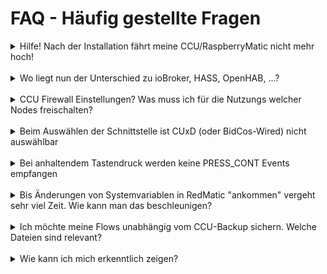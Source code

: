 # FAQ - Häufig gestellte Fragen

<details><summary>Hilfe! Nach der Installation fährt meine CCU/RaspberryMatic nicht mehr hoch!
</summary>
<p>
Bitte erst Sorgen machen und Maßnahmen einleiten falls der Neustart nach der Installation länger als 10 Minuten her ist. <br>RedMatic ist für ein Homematic Addon sehr groß und besteht aus sehr vielen Dateien. Das auspacken des Archivs dass bei der Installation von der CCU erledigt werden muss ist dabei je nach Raspberry CPU und io bzw. SD Karten Performance sehr Zeitintensiv. Hier ist Geduld erforderlich.
<p>
</details>
    
<br>    
<details><summary>Wo liegt nun der Unterschied zu ioBroker, HASS, OpenHAB, ...?﻿</summary>
<p>

Node-RED beschäftigt sich primär mit dem Empfang, der Weiterleitung, dem Senden und der Manipulation von Nachrichten innerhalb Node-RED oder über bestimmte Nodes auch mit unzähligen externen Services und Systemen.

Ein Aspekt den "ausgewachsene" Smart Home Systeme wie ioBroker abdecken bleibt bei Node-RED gänzlich unbeachtet: die komfortable Verwaltung von Metadaten die alle Geräte unter einem Dach und gemeinsamen Schema beschreiben. 

Das Fehlen dieses Aspektes führt dazu dass in Node-RED viele Flows ganz spezifisch für die Zielsysteme angepasst sind und völlig andere Nachrichtenstrukturen nutzen. _Beispiel_: ein Node der LED Lampen vom Hersteller "A" ansteuert benötigt z.B. im Payload eine JSON Struktur die die Farbe/Helligkeit/Sättigung nach dem HSL Modell enthält. Ein anderer Node der Lampen vom Hersteller "B" steuert braucht aber im Payload einfach nur einen numerischen Wert zwischen 0 und 1 für die Helligkeit und die Strings "red", "blue", ... am Eingang eines weiteren Nodes.

Smart Home Software wie ioBroker setzen zur Vermeidung der oben genannten Eigenschaft zusätzlich darauf alle Geräte möglichst generisch mittels eines eigenen Schemas zu beschreiben und somit den User davon entlasten sich mit den speziellen Eigenheiten eines Gerätes oder einer API auseinanderzusetzen. Außerdem entsteht damit auch der Vorteil dem User komfortable Funktionen zu bieten bei denen Geräte unterschiedlicher Hersteller alle "gleichberechtigt" und vor allem auf die gleiche Weise ausgewählt, verbunden, angezeigt oder gesteuert werden können. Auch die automatische Erzeugung von User Interfaces fußt darauf dass eine Datenbank aller Geräte mittels eines einheitlichen Schemas beschrieben werden können.

Node-RED hat auf der Gegenseite jedoch den Vorteil wesentlich "leichtgewichtiger" als ioBroker zu sein, alles läuft in einem Prozess und durch den vielfach geringeren RAM-Bedarf ist die Möglichkeit RedMatic bzw. Node-RED auf einer "normalen" CCU3 zu betreiben gegeben. Somit ist RedMatic unter der Prämisse "ich möchte es als alternative zu einer Software wie z.B. ioBroker einsetzen" ganz besonders für diejenigen Interessant die neben der CCU keinen weiteren Server/Raspberry 24 Stunden laufen lassen wollen - es aber in Kauf nehmen können/wollen, dass sie sich mehr mit den speziellen Eigenschaften aller angebundenen System auseinandersetzen müssen.

Eine weitere Abgrenzung ergibt sich bei RedMatic auch durch ein paar andere Anwendungsfälle die gar nicht mit einer "ausgewachsenen" Smart Home Software konkurrieren. RedMatic kann z.B. eine sehr sinnvolle Ergänzung in einem MQTT basierten Smart Home dienen und ermöglicht es die Geräte der CCU sehr einfach an MQTT anzubinden. Dabei wäre es vorstellbar dass außer dem Homematic-MQTT Node eigentlich nichts in Node-RED gemacht wird, RedMatic also zu einem schlichten Homematic-MQTT-Adapter "degradiert" wurde. 

Für Apple User können sich die interessanten Features von RedMatic sich durchaus nur auf HomeKit beschränken, der Nutzer hat dann auch hier möglicherweise außer einem einzigen Homematic-HomeKit Node gar nichts in RedMatic konfiguriert, RedMatic ist hierbei dann eher mit dem Homebridge Projekt in Konkurrenz als mit ioBroker.

Viele User ersetzen mit RedMatic ihre Homematic-Scripte und -Programme, haben aber dennoch noch weitere Software laufen oder betreiben Mischformen in dem die Automatisierung auf mehreren Ebenen implementiert ist. 

Auch denkbar ist es RedMatic in Kombination mit Software wie HASS oder ioBroker zu betreiben und nur ganz bestimmte Anwendungsfälle wie z.B. das timing-kritische Dimmen mit langem Tastendruck über Schnittstellen-Grenzen hinweg mit RedMatic realisieren.
</p>
</details>
<br>
<details><summary>CCU Firewall Einstellungen? Was muss ich für die Nutzungs welcher Nodes freischalten?</summary>
<p>

##### node-red-contrib-alexa-local

##### RedMatic-HomeKit

</p>
</details>
    
    


<br>
<details><summary>Beim Auswählen der Schnittstelle ist CUxD (oder BidCos-Wired) nicht auswählbar</summary>
<p>
</p>
</details>
<br>
<details><summary>Bei anhaltendem Tastendruck werden keine PRESS_CONT Events empfangen</summary>
<p>
</p>
</details>
<br>
<details><summary>Bis Änderungen von Systemvariablen in RedMatic "ankommen" vergeht sehr viel Zeit. Wie kann man das beschleunigen?</summary>
<p>Per Default Settings werden CCU-Variablen alle 30 Sekunden von der Rega abgeholt. Dieser Intervall lässt sich zwar verkürzen, hiermit wird aber die Belastung der "Rega" erhöht. Mit dem "poll" Node (unter CCU) kann man eleganter eine quasi-sofortige Abfrage erzwingen und die Latenz beim Empfang von Änderungen an Systemvariablen beschleunigen, man baut einen "Pseudo-Push" Mechanismus. Kurze Latenzen könnten z.B. gewünscht sein, wenn man eine Alarmanlage mit CCU-Variablen steuern will.

#### Umsetzung:

* "poll" Node anlegen, CCU auswählen und eventuell den Node benennen
* Mittels eines "value" oder "rpc event" nodes einen virtuellen Taster der CCU abfragen (z.B. den BidCoS-RF:1 HM-RCV-50 BidCoS-RF:1) und mit dem "poll" node verbinden.
* Ein Programm in der CCU-Anlegen, das bei Änderung einer der relevanten Variablen den virtuellen Taster auslöst.
</p>
</details>
<br>

<details><summary>Ich möchte meine Flows unabhängig vom CCU-Backup sichern. Welche Dateien sind relevant?</summary>
<p>
Für eine Sicherung der Flows sind folgende Dateien relevant:

* `/usr/local/addons/redmatic/var/flows.json`
* `/usr/local/addons/redmatic/var/flows_cred.json`
* `/usr/local/addons/redmatic/etc/credentials.key`
* Falls das Node-RED Projects-Feature aktiviert ist der Ordner: `/usr/local/addons/redmatic/var/projects`
* Falls HomeKit genutzt wird noch der Ordner: `/usr/local/addons/redmatic/var/homekit`

</p>
</details>
<br>

<details><summary>Wie kann ich mich erkenntlich zeigen?
</summary>
<p>

Das ist lieb gemeint - aber ich möchte aus mehreren Gründen keine Spenden annehmen:    

Da wird aus einem Hobby ganz schnell eine genehmigungspflichtige Nebentätigkeit, es erhöht den Druck die Erwartungen der Spender an Support und Updates zu erfüllen und außerdem wird es sehr schwierig sobald sich mehr Leute am Projekt beteiligen eine faire Verteilung der Spenden zu bewerkstelligen. Bei diesem speziellen Projekt kommt dann auch noch dazu dass es in großen Teilen "nur eine Verpackung" bereits vorhandener Open Source Software anderer Autoren ist.    

Lieber wäre mir es wenn sich die User durch Mitarbeit erkenntlich zu zeigen - und sei es "nur" die Verbesserung von Rechtschreibfehlern im Wiki. Auch freue ich mich wenn das Projekt auf Github mit einem "Star" ausgezeichnet wird.
;-)

</p>
</details>


